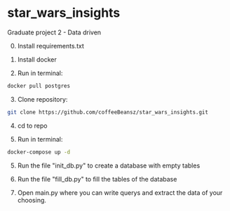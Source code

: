# star_wars_insights
Graduate project 2 - Data driven

0. Install requirements.txt

1. Install docker

2. Run in terminal:
```bash
docker pull postgres
```

3. Clone repository:
```bash
git clone https://github.com/coffeeBeansz/star_wars_insights.git
```

4. cd to repo

5. Run in terminal:
```bash
docker-compose up -d
```

5. Run the file "init_db.py" to create a database with empty tables

6. Run the file "fill_db.py" to fill the tables of the database

7. Open main.py where you can write querys and extract the data of your choosing.